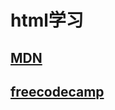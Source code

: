 # html学习

## [MDN](https://developer.mozilla.org/zh-CN/docs/Web/HTML)

## [freecodecamp](https://chinese.freecodecamp.org/)